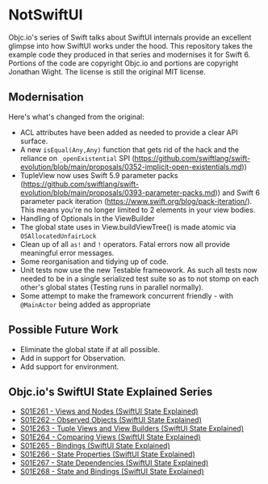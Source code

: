 # NotSwiftUI

Objc.io's series of Swift talks about SwiftUI internals provide an excellent glimpse into how SwiftUI works under the hood. This repository takes the example code they produced in that series and modernises it for Swift 6. Portions of the code are copyright Objc.io and portions are copyright Jonathan Wight. The license is still the original MIT license.

## Modernisation

Here's what's changed from the original:

- ACL attributes have been added as needed to provide a clear API surface.
- A new `isEqual(Any,Any)` function that gets rid of the hack and the reliance on `_openExistential` SPI (https://github.com/swiftlang/swift-evolution/blob/main/proposals/0352-implicit-open-existentials.md))
- TupleView now uses Swift 5.9 parameter packs (https://github.com/swiftlang/swift-evolution/blob/main/proposals/0393-parameter-packs.md)) and Swift 6 parameter pack iteration (https://www.swift.org/blog/pack-iteration/). This means you're no longer limited to 2 elements in your view bodies.
- Handling of Optionals in the ViewBuilder
- The global state uses in View.buildViewTree() is made atomic via `OSAllocatedUnfairLock`
- Clean up of all `as!` and `!` operators. Fatal errors now all provide meaningful error messages.
- Some reorganisation and tidying up of code.
- Unit tests now use the new Testable frameowork. As such all tests now needed to be in a single serialized test suite so as to not stomp on each other's global states (Testing runs in parallel normally).
- Some attempt to make the framework concurrent friendly - with `@MainActor` being added as appropriate

## Possible Future Work

- Eliminate the global state if at all possible.
- Add in support for Observation.
- Add support for environment.

## Objc.io's SwiftUI State Explained Series

- [S01E261 - Views and Nodes (SwiftUI State Explained)](https://talk.objc.io/episodes/S01E261-views-and-nodes)
- [S01E262 - Observed Objects (SwiftUI State Explained)](https://talk.objc.io/episodes/S01E262-observed-objects)
- [S01E263 - Tuple Views and View Builders (SwiftUI State Explained)](https://talk.objc.io/episodes/S01E263-tuple-views-and-view-builders)
- [S01E264 - Comparing Views (SwiftUI State Explained)](https://talk.objc.io/episodes/S01E264-comparing-views)
- [S01E265 - Bindings (SwiftUI State Explained)](https://talk.objc.io/episodes/S01E265-bindings)
- [S01E266 - State Properties (SwiftUI State Explained)](https://talk.objc.io/episodes/S01E266-state-properties)
- [S01E267 - State Dependencies (SwiftUI State Explained)](https://talk.objc.io/episodes/S01E267-state-dependencies)
- [S01E268 - State and Bindings (SwiftUI State Explained)](https://talk.objc.io/episodes/S01E268-state-and-bindings)

